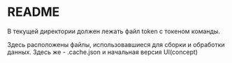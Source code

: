 # README #

В текущей директории должен лежать файл token с токеном команды.

Здесь расположены файлы, использовавшиеся для сборки и обработки данных.
Здесь же - .cache.json и начальная версия UI(concept)


